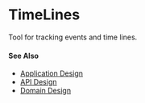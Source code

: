 # TimeLines

Tool for tracking events and time lines.

#### See Also

- [Application Design](./wiki/applicationDesign.md)
- [API Design](./wiki/applicationDesign.md)
- [Domain Design](./wiki/domainDesign.md)
